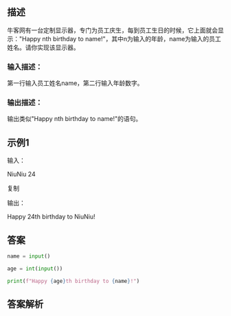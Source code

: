 ## 描述

牛客网有一台定制显示器，专门为员工庆生，每到员工生日的时候，它上面就会显示："Happy nth birthday to name!"，其中n为输入的年龄，name为输入的员工姓名。请你实现该显示器。

### 输入描述：

第一行输入员工姓名name，第二行输入年龄数字。

### 输出描述：

输出类似"Happy nth birthday to name!"的语句。

## 示例1

输入：

NiuNiu
24

复制

输出：

Happy 24th birthday to NiuNiu!

## 答案

```python 
name = input()

age = int(input())

print(f"Happy {age}th birthday to {name}!")
```

## 答案解析